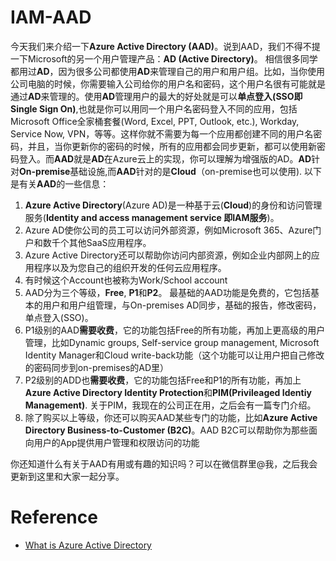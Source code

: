 # IAM-AAD
今天我们来介绍一下**Azure Active Directory (AAD)**。说到AAD，我们不得不提一下Microsoft的另一个用户管理产品：**AD (Active Directory)**。 相信很多同学都用过**AD**，因为很多公司都使用**AD**来管理自己的用户和用户组。比如，当你使用公司电脑的时候，你需要输入公司给你的用户名和密码，这个用户名很有可能就是通过**AD**来管理的。使用**AD**管理用户的最大的好处就是可以**单点登入(SSO即Single Sign On)**,也就是你可以用同一个用户名密码登入不同的应用，包括Microsoft Office全家桶套餐(Word, Excel, PPT, Outlook, etc.), Workday, Service Now, VPN，等等。这样你就不需要为每一个应用都创建不同的用户名密码，并且，当你更新你的密码的时候，所有的应用都会同步更新，都可以使用新密码登入。而**AAD**就是**AD**在Azure云上的实现，你可以理解为增强版的AD。**AD**针对**On-premise**基础设施,而**AAD**针对的是**Cloud**（on-premise也可以使用). 以下是有关**AAD**的一些信息：
1. **Azure Active Directory**(Azure AD)是一种基于云(**Cloud**)的身份和访问管理服务(**Identity and access management service 即IAM服务**)。
2. Azure AD使你公司的员工可以访问外部资源，例如Microsoft 365、Azure门户和数千个其他SaaS应用程序。
3. Azure Active Directory还可以帮助你访问内部资源，例如企业内部网上的应用程序以及为您自己的组织开发的任何云应用程序。
4. 有时候这个Account也被称为Work/School account
5. AAD分为三个等级，**Free**, **P1**和**P2**。 最基础的AAD功能是免费的，它包括基本的用户和用户组管理，与On-premises AD同步，基础的报告，修改密码，单点登入(SSO)。
6. P1级别的AAD**需要收费**，它的功能包括Free的所有功能，再加上更高级的用户管理，比如Dynamic groups, Self-service group management, Microsoft Identity Manager和Cloud write-back功能（这个功能可以让用户把自己修改的密码同步到on-premises的AD里）
7. P2级别的ADD也**需要收费**，它的功能包括Free和P1的所有功能，再加上**Azure Active Directory Identity Protection**和**PIM(Privileaged Identiy Management)**. 关于PIM，我现在的公司正在用，之后会有一篇专门介绍。
8. 除了购买以上等级，你还可以购买AAD某些专门的功能，比如**Azure Active Directory Business-to-Customer (B2C)**。AAD B2C可以帮助你为那些面向用户的App提供用户管理和权限访问的功能

你还知道什么有关于AAD有用或有趣的知识吗？可以在微信群里@我，之后我会更新到这里和大家一起分享。

# Reference
- [What is Azure Active Directory](https://learn.microsoft.com/en-us/azure/active-directory/fundamentals/active-directory-whatis)